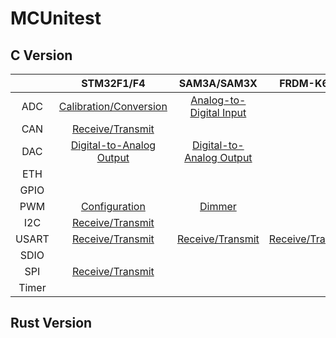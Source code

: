 # MCUnitest

## C Version

|       |                    STM32F1/F4                    |                   SAM3A/SAM3X                   |                  FRDM-K64F                  |
| :---: | :----------------------------------------------: | :---------------------------------------------: | :-----------------------------------------: |
|  ADC  |  [Calibration/Conversion](STM32F103RB/ADC/Cube)  | [Analog-to-Digital Input](SAM3X8E/ADC/Arduino)  |                                             |
|  CAN  |     [Receive/Transmit](STM32F429ZI/CAN/Cube)     |                                                 |                                             |
|  DAC  | [Digital-to-Analog Output](STM32F429ZI/DAC/Cube) | [Digital-to-Analog Output](SAM3X8E/DAC/Arduino) |                                             |
|  ETH  |                                                  |                                                 |                                             |
| GPIO  |                                                  |                                                 |                                             |
|  PWM  |      [Configuration](STM32F103RB/PWM/Cube)       |          [Dimmer](SAM3X8E/PWM/Arduino)          |                                             |
|  I2C  |     [Receive/Transmit](STM32F103RB/I2C/Cube)     |                                                 |                                             |
| USART |    [Receive/Transmit](STM32F103RB/USART/Cube)    |    [Receive/Transmit](SAM3X8E/UART/Arduino)     | [Receive/Transmit](FRDM-K64F/UART/Standard) |
| SDIO  |                                                  |                                                 |                                             |
|  SPI  |     [Receive/Transmit](STM32F103RB/SPI/Cube)     |                                                 |                                             |
| Timer |                                                  |                                                 |                                             |

## Rust Version
